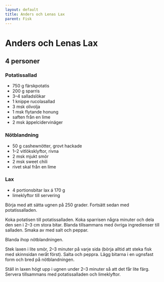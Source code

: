 ```yaml
---
layout: default
title: Anders och Lenas Lax
parent: Fisk
---
```

# Anders och Lenas Lax
## 4 personer



### Potatissallad
- 750 g färskpotatis
- 200 g sparris
- 3–4 salladslökar
- 1 knippe rucolasallad
- 3 msk olivolja
- 1 msk flytande honung
- saften från en lime
- 2 msk äppelcidervinäger

### Nötblandning
- 50 g cashewnötter, grovt hackade
- 1–2 vitlöksklyftor, rivna
- 2 msk mjukt smör
- 2 msk sweet chili
- rivet skal från en lime

### Lax
- 4 portionsbitar lax á 170 g
- limeklyftor till servering


Börja med att sätta ugnen på 250 grader. Fortsätt sedan med potatissalladen.

Koka potatisen till potatissalladen. Koka sparrisen några minuter och dela den sen i 2–3 cm stora bitar. Blanda
tillsammans med övriga ingredienser till salladen. Smaka av med salt och peppar.

Blanda ihop nötblandningen.

Stek laxen i lite smör, 2–3 minuter på varje sida (börja alltid att steka fisk med skinnsidan neråt först). Salta och
peppra. Lägg bitarna i en ugnsfast form och bred på nötblandningen.

Ställ in laxen högt upp i ugnen under 2–3 minuter så att det får lite färg. Servera tillsammans med potatissalladen och
limeklyftor.
